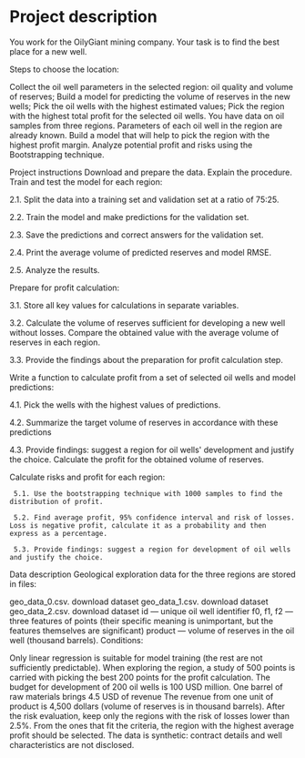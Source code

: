 # Project description

You work for the OilyGiant mining company. Your task is to find the best place for a new well.

Steps to choose the location:

Collect the oil well parameters in the selected region: oil quality and volume of reserves;
Build a model for predicting the volume of reserves in the new wells;
Pick the oil wells with the highest estimated values;
Pick the region with the highest total profit for the selected oil wells.
You have data on oil samples from three regions. Parameters of each oil well in the region are already known. Build a model that will help to pick the region with the highest profit margin. Analyze potential profit and risks using the Bootstrapping technique.

Project instructions
Download and prepare the data. Explain the procedure.
Train and test the model for each region:

 2.1. Split the data into a training set and validation set at a ratio of 75:25.

 2.2. Train the model and make predictions for the validation set.

 2.3. Save the predictions and correct answers for the validation set.

 2.4. Print the average volume of predicted reserves and model RMSE.

 2.5. Analyze the results.

Prepare for profit calculation:

 3.1. Store all key values for calculations in separate variables.

 3.2. Calculate the volume of reserves sufficient for developing a new well without losses. Compare the obtained value with the average volume of reserves in each region.

 3.3. Provide the findings about the preparation for profit calculation step.

Write a function to calculate profit from a set of selected oil wells and model predictions:

 4.1. Pick the wells with the highest values of predictions. 

 4.2. Summarize the target volume of reserves in accordance with these predictions

 4.3. Provide findings: suggest a region for oil wells' development and justify the choice. Calculate the profit for the obtained volume of reserves.

Calculate risks and profit for each region:

     5.1. Use the bootstrapping technique with 1000 samples to find the distribution of profit.

     5.2. Find average profit, 95% confidence interval and risk of losses. Loss is negative profit, calculate it as a probability and then express as a percentage.

     5.3. Provide findings: suggest a region for development of oil wells and justify the choice.

Data description
Geological exploration data for the three regions are stored in files:

geo_data_0.csv. download dataset
geo_data_1.csv. download dataset
geo_data_2.csv. download dataset
id — unique oil well identifier
f0, f1, f2 — three features of points (their specific meaning is unimportant, but the features themselves are significant)
product — volume of reserves in the oil well (thousand barrels).
Conditions:

Only linear regression is suitable for model training (the rest are not sufficiently predictable).
When exploring the region, a study of 500 points is carried with picking the best 200 points for the profit calculation.
The budget for development of 200 oil wells is 100 USD million.
One barrel of raw materials brings 4.5 USD of revenue The revenue from one unit of product is 4,500 dollars (volume of reserves is in thousand barrels).
After the risk evaluation, keep only the regions with the risk of losses lower than 2.5%. From the ones that fit the criteria, the region with the highest average profit should be selected.
The data is synthetic: contract details and well characteristics are not disclosed.
